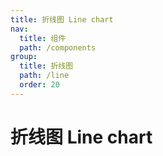 ```yaml
---
title: 折线图 Line chart
nav:
  title: 组件
  path: /components
group:
  title: 折线图
  path: /line
  order: 20
---
```


# 折线图 Line chart

<code src="./.demos/basic.tsx"></code>
